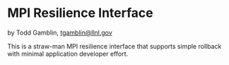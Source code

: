 MPI Resilience Interface
================================
by Todd Gamblin, tgamblin@llnl.gov


This is a straw-man MPI resilience interface that supports simple
rollback with minimal application developer effort.
